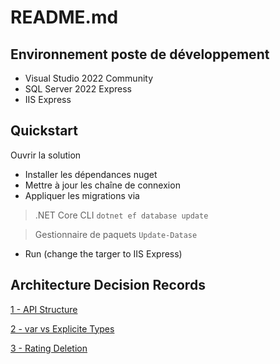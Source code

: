 # README.md

## Environnement poste de développement
- Visual Studio 2022 Community
- SQL Server 2022 Express
- IIS Express

## Quickstart

Ouvrir la solution
- Installer les dépendances nuget
- Mettre à jour les chaîne de connexion
- Appliquer les migrations via
> .NET Core CLI
`dotnet ef database update`

>Gestionnaire de paquets
`Update-Datase`
- Run (change the targer to IIS Express)

## Architecture Decision Records

[1 - API Structure](./ADRs/1_api_structure.md)

[2 - var vs Explicite Types](./ADRs/2_var_vs_types.md)

[3 - Rating Deletion](./ADRs/3_rating_deletion.md)

